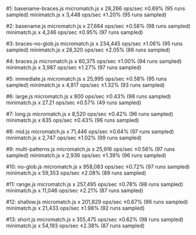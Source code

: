 #1: basename-braces.js
  micromatch.js x 28,266 ops/sec ±0.69% (95 runs sampled)
  minimatch.js x 3,448 ops/sec ±1.20% (95 runs sampled)

#2: basename.js
  micromatch.js x 27,664 ops/sec ±0.58% (98 runs sampled)
  minimatch.js x 4,246 ops/sec ±0.95% (97 runs sampled)

#3: braces-no-glob.js
  micromatch.js x 234,445 ops/sec ±1.06% (95 runs sampled)
  minimatch.js x 28,320 ops/sec ±2.05% (86 runs sampled)

#4: braces.js
  micromatch.js x 60,375 ops/sec ±1.00% (94 runs sampled)
  minimatch.js x 3,987 ops/sec ±1.27% (97 runs sampled)

#5: immediate.js
  micromatch.js x 25,995 ops/sec ±0.58% (95 runs sampled)
  minimatch.js x 4,817 ops/sec ±1.32% (93 runs sampled)

#6: large.js
  micromatch.js x 800 ops/sec ±0.43% (98 runs sampled)
  minimatch.js x 27.21 ops/sec ±0.57% (49 runs sampled)

#7: long.js
  micromatch.js x 8,520 ops/sec ±0.42% (96 runs sampled)
  minimatch.js x 635 ops/sec ±0.43% (96 runs sampled)

#8: mid.js
  micromatch.js x 71,446 ops/sec ±0.64% (97 runs sampled)
  minimatch.js x 2,747 ops/sec ±1.02% (99 runs sampled)

#9: multi-patterns.js
  micromatch.js x 25,916 ops/sec ±0.56% (97 runs sampled)
  minimatch.js x 2,936 ops/sec ±1.39% (96 runs sampled)

#10: no-glob.js
  micromatch.js x 958,083 ops/sec ±0.72% (97 runs sampled)
  minimatch.js x 59,353 ops/sec ±2.08% (89 runs sampled)

#11: range.js
  micromatch.js x 257,495 ops/sec ±0.78% (98 runs sampled)
  minimatch.js x 11,046 ops/sec ±2.21% (87 runs sampled)

#12: shallow.js
  micromatch.js x 201,829 ops/sec ±0.67% (96 runs sampled)
  minimatch.js x 21,433 ops/sec ±1.98% (92 runs sampled)

#13: short.js
  micromatch.js x 355,475 ops/sec ±0.62% (98 runs sampled)
  minimatch.js x 54,193 ops/sec ±2.38% (87 runs sampled)